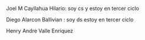Joel M Cayllahua Hilario: soy cs y estoy en tercer ciclo 

Diego Alarcon Ballivian : soy ds estoy en tercer ciclo

Henry Andre Valle Enriquez
